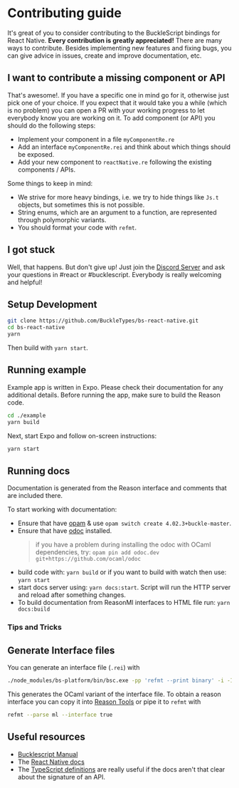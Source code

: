 # Contributing guide

It's great of you to consider contributing to the BuckleScript bindings for
React Native. **Every contribution is greatly appreciated!** There are many ways
to contribute. Besides implementing new features and fixing bugs, you can give
advice in issues, create and improve documentation, etc.

## I want to contribute a missing component or API

That's awesome!. If you have a specific one in mind go for it, otherwise just
pick one of your choice. If you expect that it would take you a while (which is
no problem) you can open a PR with your working progress to let everybody know
you are working on it. To add component (or API) you should do the following
steps:

- Implement your component in a file `myComponentRe.re`
- Add an interface `myComponentRe.rei` and think about which things should be
  exposed.
- Add your new component to `reactNative.re` following the existing components /
  APIs.

Some things to keep in mind:

- We strive for more heavy bindings, i.e. we try to hide things like `Js.t`
  objects, but sometimes this is not possible.
- String enums, which are an argument to a function, are represented through
  polymorphic variants.
- You should format your code with `refmt`.

## I got stuck

Well, that happens. But don't give up! Just join the
[Discord Server](https://discord.gg/reasonml) and ask your questions in #react
or #bucklescript. Everybody is really welcoming and helpful!

## Setup Development

```sh
git clone https://github.com/BuckleTypes/bs-react-native.git
cd bs-react-native
yarn
```

Then build with `yarn start`.

## Running example

Example app is written in Expo. Please check their documentation for any
additional details. Before running the app, make sure to build the Reason code.

```sh
cd ./example
yarn build
```

Next, start Expo and follow on-screen instructions:

```sh
yarn start
```

## Running docs

Documentation is generated from the Reason interface and comments that are
included there.

To start working with documentation:

- Ensure that have [opam](http://opam.ocaml.org/doc/Install.html) & use
  `opam switch create 4.02.3+buckle-master`.
- Ensure that have [odoc](https://github.com/ocaml/odoc) installed.
  > if you have a problem during installing the odoc with OCaml dependencies,
  > try: `opam pin add odoc.dev git+https://github.com/ocaml/odoc`
- build code with: `yarn build` or if you want to build with watch then use:
  `yarn start`
- start docs server using: `yarn docs:start`. Script will run the HTTP server
  and reload after something changes.
- To build documentation from ReasonMl interfaces to HTML file run:
  `yarn docs:build`

### Tips and Tricks

## Generate Interface files

You can generate an interface file (`.rei`) with

```sh
./node_modules/bs-platform/bin/bsc.exe -pp 'refmt --print binary' -i -I lib/bs/src/ -I lib/bs/src/components -I ./node_modules/reason-react/lib/bs/src/ -impl /path/to/your/file.re
```

This generates the OCaml variant of the interface file. To obtain a reason
interface you can copy it into
[Reason Tools](https://reasonml.github.io/reason-tools/popup.html) or pipe it to
`refmt` with

```sh
refmt --parse ml --interface true
```

## Useful resources

- [Bucklescript Manual](https://bucklescript.github.io/docs/en/installation)
- The [React Native docs](https://facebook.github.io/react-native/)
- The
  [TypeScript definitions](https://github.com/DefinitelyTyped/DefinitelyTyped/blob/master/types/react-native/index.d.ts)
  are really useful if the docs aren't that clear about the signature of an API.
